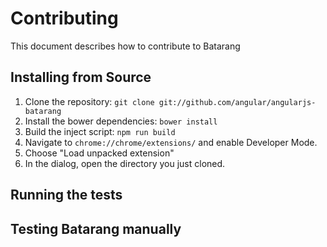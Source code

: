 # Contributing

This document describes how to contribute to Batarang

## Installing from Source

1. Clone the repository: `git clone git://github.com/angular/angularjs-batarang`
2. Install the bower dependencies: `bower install`
3. Build the inject script: `npm run build`
4. Navigate to `chrome://chrome/extensions/` and enable Developer Mode.
5. Choose "Load unpacked extension"
6. In the dialog, open the directory you just cloned.

## Running the tests

## Testing Batarang manually


